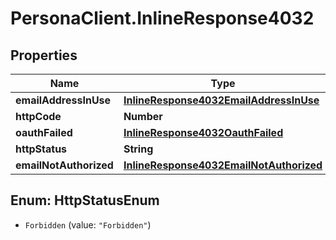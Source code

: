 # PersonaClient.InlineResponse4032

## Properties
Name | Type | Description | Notes
------------ | ------------- | ------------- | -------------
**emailAddressInUse** | [**InlineResponse4032EmailAddressInUse**](InlineResponse4032EmailAddressInUse.md) |  | [optional] 
**httpCode** | **Number** |  | [optional] 
**oauthFailed** | [**InlineResponse4032OauthFailed**](InlineResponse4032OauthFailed.md) |  | [optional] 
**httpStatus** | **String** |  | [optional] 
**emailNotAuthorized** | [**InlineResponse4032EmailNotAuthorized**](InlineResponse4032EmailNotAuthorized.md) |  | [optional] 


<a name="HttpStatusEnum"></a>
## Enum: HttpStatusEnum


* `Forbidden` (value: `"Forbidden"`)




